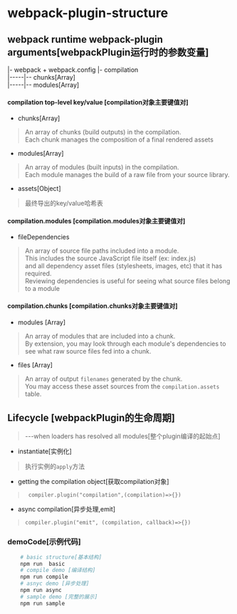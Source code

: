 # webpack-plugin-structure
## webpack runtime  webpack-plugin arguments[webpackPlugin运行时的参数变量]
|- webpack + webpack.config
|- compilation  
|-----|-- chunks[Array]  
|-----|-- modules[Array] 
  
#### compilation top-level key/value  [compilation对象主要键值对]
- chunks[Array]     
> An array of chunks (build outputs) in the compilation.  
> Each chunk manages the composition of a final rendered assets     

 
- modules[Array]  
> An array of modules (built inputs) in the compilation.   
> Each module manages the build of a raw file from your source library.  

- assets[Object]
> 最终导出的key/value哈希表
 
#### compilation.modules  [compilation.modules对象主要键值对]
- fileDependencies  
> An array of source file paths included into a module.  
> This includes the source JavaScript file itself (ex: index.js)  
> and all dependency asset files (stylesheets, images, etc) that it has required.  
> Reviewing dependencies is useful for seeing what source files belong to a module

#### compilation.chunks  [compilation.chunks对象主要键值对]
- modules [Array] 
> An array of modules that are included into a chunk.   
> By extension, you may look through each module's dependencies to see what raw source files fed into a chunk.

- files [Array]  
> An array of output ```filenames``` generated by the chunk.  
> You may access these asset sources from the ```compilation.assets``` table.

## Lifecycle [webpackPlugin的生命周期]
> ---when loaders has resolved all modules[整个plugin编译的起始点] 

- instantiate[实例化]
> 执行实例的```apply```方法  

- getting the compilation object[获取compilation对象]
> ``` compiler.plugin("compilation",(compilation)=>{})```

- async compilation[异步处理,emit]
> ```compiler.plugin("emit", (compilation, callback)=>{})```

### demoCode[示例代码]
```bash
    # basic structure[基本结构]
    npm run  basic
    # compile demo [编译结构]
    npm run compile
    # asnyc demo [异步处理]
    npm run async 
    # sample demo [完整的展示]
    npm run sample
    
```

 
 

